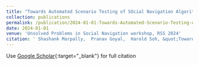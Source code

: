 ```yaml
---
title: "Towards Automated Scenario Testing of SOcial Navigation Algorithims"
collection: publications
permalink: /publication/2024-01-01-Towards-Automated-Scenario-Testing-of-SOcial-Navigation-Algorithims
date: 2024-01-01
venue: 'Unsolved Problems in Social Navigation workshop, RSS 2024'
citation: ' Shashank Marpally,  Pranav Goyal,  Harold Soh, &quot;Towards Automated Scenario Testing of SOcial Navigation Algorithims.&quot; In the proceedings of Unsolved Problems in Social Navigation, RSS 2024, 2024.'
---
```

Use [Google Scholar](https://scholar.google.com/scholar?q=Towards+Automated+Scenario+Testing+of+SOcial+Navigation+Algorithims){:target="_blank"} for full citation